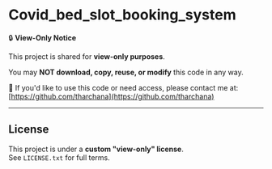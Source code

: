 # Covid_bed_slot_booking_system

🔒 **View-Only Notice**

This project is shared for **view-only purposes**.

You may **NOT download, copy, reuse, or modify** this code in any way.

📩 If you'd like to use this code or need access, please contact me at: [https://github.com/tharchana](https://github.com/tharchana)

---

## License

This project is under a **custom "view-only" license**.  
See `LICENSE.txt` for full terms.
